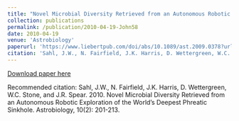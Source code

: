 ```yaml
---
title: "Novel Microbial Diversity Retrieved from an Autonomous Robotic Exploration of the World’s Deepest Phreatic Sinkhole"
collection: publications
permalink: /publication/2010-04-19-John58
date: 2010-04-19
venue: 'Astrobiology'
paperurl: 'https://www.liebertpub.com/doi/abs/10.1089/ast.2009.0378?url_ver=Z39.88-2003&rfr_id=ori:rid:crossref.org&rfr_dat=cr_pub%3dpubmed'
citation: 'Sahl, J.W., N. Fairfield, J.K. Harris, D. Wettergreen, W.C. Stone, and J.R. Spear.  2010.  Novel Microbial Diversity Retrieved from an Autonomous Robotic Exploration of the World’s Deepest Phreatic Sinkhole.  Astrobiology, 10(2):  201-213.'
---
```


<a href='https://www.liebertpub.com/doi/abs/10.1089/ast.2009.0378?url_ver=Z39.88-2003&rfr_id=ori:rid:crossref.org&rfr_dat=cr_pub%3dpubmed'>Download paper here</a>

Recommended citation: Sahl, J.W., N. Fairfield, J.K. Harris, D. Wettergreen, W.C. Stone, and J.R. Spear.  2010.  Novel Microbial Diversity Retrieved from an Autonomous Robotic Exploration of the World’s Deepest Phreatic Sinkhole.  Astrobiology, 10(2):  201-213.